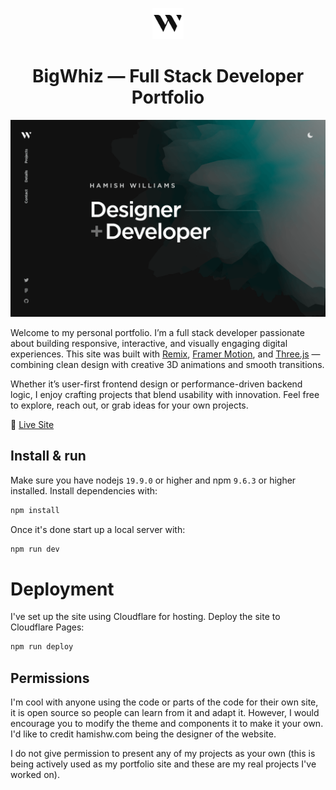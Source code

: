 <p align="center">
  <img src="/public/favicon.svg" width="50" alt="Logo" />
</p>
<h1 align="center">BigWhiz — Full Stack Developer Portfolio</h1>

[![Site preview](/public/site-preview.png)]([https://yourdomain.com](https://a5631b97.portfolio-65d.pages.dev))

Welcome to my personal portfolio. I’m a full stack developer passionate about building responsive, interactive, and visually engaging digital experiences. This site was built with [Remix](https://remix.run/), [Framer Motion](https://www.framer.com/motion/), and [Three.js](https://threejs.org/) — combining clean design with creative 3D animations and smooth transitions.

Whether it’s user-first frontend design or performance-driven backend logic, I enjoy crafting projects that blend usability with innovation. Feel free to explore, reach out, or grab ideas for your own projects.

🚀 [Live Site]([[https://yourdomain.com](https://a5631b97.portfolio-65d.pages.dev)](https://a5631b97.portfolio-65d.pages.dev))


## Install & run

Make sure you have nodejs `19.9.0` or higher and npm `9.6.3` or higher installed. Install dependencies with:

```bash
npm install
```

Once it's done start up a local server with:

```bash
npm run dev
```

# Deployment

I've set up the site using Cloudflare for hosting. Deploy the site to Cloudflare Pages:

```bash
npm run deploy
```

## Permissions

I'm cool with anyone using the code or parts of the code for their own site, it is open source so people can learn from it and adapt it. However, I would encourage you to modify the theme and components it to make it your own. I'd like to credit hamishw.com being the designer of the website.

I do not give permission to present any of my projects as your own (this is being actively used as my portfolio site and these are my real projects I've worked on).



